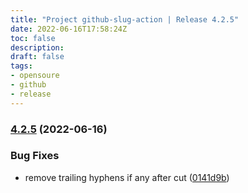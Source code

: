 ```yaml
---
title: "Project github-slug-action | Release 4.2.5"
date: 2022-06-16T17:58:24Z
toc: false
description: 
draft: false
tags:
- opensoure
- github
- release
---
```

### [4.2.5](https://github.com/rlespinasse/github-slug-action/compare/4.2.4...4.2.5) (2022-06-16)


### Bug Fixes

* remove trailing hyphens if any after cut ([0141d9b](https://github.com/rlespinasse/github-slug-action/commit/0141d9b38d1f21c3b3de63229e20b7b0ad7ef0f4))



